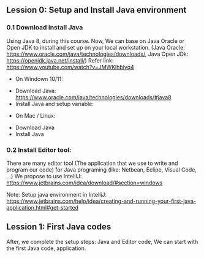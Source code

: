 ## Lession 0: Setup and Install Java environment

### 0.1 Download install Java
Using Java 8, during this course. Now, We can base on Java Oracle or Open JDK to install and set up on your local workstation.
(Java Oracle: https://www.oracle.com/java/technologies/downloads/, Java Open JDk: https://openjdk.java.net/install/)
Refer link: https://www.youtube.com/watch?v=JMWKlhblyq4

- On Windown 10/11:
+ Download Java: https://www.oracle.com/java/technologies/downloads/#java8
+ Install Java and setup variable:


- On Mac / Linux:
+ Download Java
+ Install Java

### 0.2 Install Editor tool: 
There are many editor tool (The application that we use to write and program our code) for Java programing (like: Netbean, Eclipe, Visual Code, ...)
We propose to use IntellIJ: https://www.jetbrains.com/idea/download/#section=windows

Note: Setup java environment in IntelliJ:
https://www.jetbrains.com/help/idea/creating-and-running-your-first-java-application.html#get-started

## Lession 1: First Java codes
After, we complete the setup steps: Java and Editor code, We can start with the first Java code, application.

```

```
